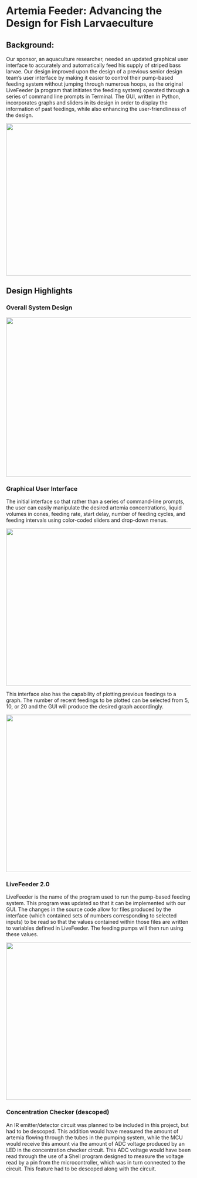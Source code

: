 # Artemia Feeder: Advancing the Design for Fish Larvaeculture

## Background:
Our sponsor, an aquaculture researcher, needed an updated graphical user interface to accurately and automatically feed his supply of striped bass larvae. Our design improved upon the design of a previous senior design team’s user interface by making it easier to control their pump-based feeding system without jumping through numerous hoops, as the original LiveFeeder (a program that initiates the feeding system) operated through a series of command line prompts in Terminal. The GUI, written in Python, incorporates graphs and sliders in its design in order to display the information of past feedings, while also enhancing the user-friendliness of the design.


<p align="center">
  <img src="https://i.imgur.com/8LKCdiW.png" width="539" height="415" />
</p>


## Design Highlights

### Overall System Design

<p align="center">
  <img src="https://i.imgur.com/XLUyd7V.png" width="579" height="434" />
</p>


### Graphical User Interface

The initial interface so that rather than a series of command-line prompts, the user can easily manipulate the desired artemia concentrations, liquid volumes in cones, feeding rate, start delay, number of feeding cycles, and feeding intervals using color-coded sliders and drop-down menus. 


<p align="center">
  <img src="https://i.imgur.com/fiPbvkh.png" width="806" height="429" />
</p>


This interface also has the capability of plotting previous feedings to a graph. The number of recent feedings to be plotted can be selected from 5, 10, or 20 and the GUI will produce the desired graph accordingly.


<p align="center">
  <img src="https://i.imgur.com/AvhhBdF.png" width="806" height="429" />
</p>


### LiveFeeder 2.0

LiveFeeder is the name of the program used to run the pump-based feeding system. This program was updated so that it can be implemented with our GUI. The changes in the source code allow for files produced by the interface (which contained sets of numbers corresponding to selected inputs) to be read so that the values contained within those files are written to variables defined in LiveFeeder. The feeding pumps will then run using these values.

<p align="center">
  <img src="https://i.imgur.com/P3nnH30.png" width="806" height="429" />
</p>


### Concentration Checker (descoped)

An IR emitter/detector circuit was planned to be included in this project, but had to be descoped. This addition would have measured the amount of artemia flowing through the tubes in the pumping system, while the MCU would receive this amount via the amount of ADC voltage produced by an LED in the concentration checker circuit. This ADC voltage would have been read through the use of a Shell program designed to measure the voltage read by a pin from the microcontroller, which was in turn connected to the circuit. This feature had to be descoped along with the circuit.


